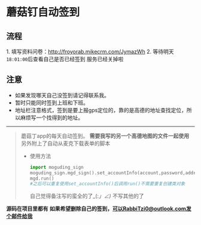 # 蘑菇钉自动签到

## 流程

<d>1. 填写资料问卷：http://froyorab.mikecrm.com/JymazWh</d>
<d>2. 等待明天`18:01:00`后查看自己是否已经签到</d>
服务已经关掉啦

## 注意

- 如果发现哪天自己没签到请记得联系我。
- 暂时只能同时签到上班和下班。
- 地址栏注意格式，签到是要上报gps定位的，靠的是高德的地址查找定位，所以麻烦写一个找得到的地址。

---

> 蘑菇丁app的每天自动签到。
> **需要我写的另一个高德地图的文件一起使用**
> 另外附上了自动从麦克下载表单的脚本
>
> - 使用方法
>
>   ```python
>   import moguding_sign
>   moguding_sign.mgd_sign().set_accountInfo(account,password,address,city)
>   mgd.run()
>   #之后可以重复使用set_accountInfo()后调用run()不需要重复创建类对象
>   ```
>
>   自己觉得备注写的蛮全的了_(:_」∠)_ 不写其他的了

**源码在项目里都有**
**如果希望删除自己的签到，可以RabbiTzi0@outlook.com发个邮件给我**
